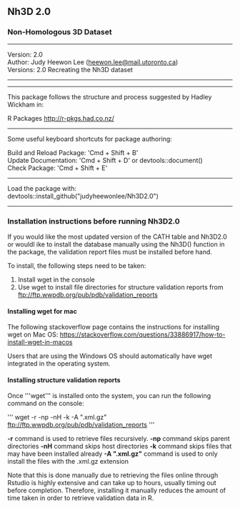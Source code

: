## Nh3D 2.0

###  Non-Homologous 3D Dataset

-----------------------------------------------

Version: 2.0  
Author: Judy Heewon Lee (heewon.lee@mail.utoronto.ca)  
Versions: 2.0 Recreating the Nh3D dataset

-----------------------------------------------

----------------------------------------------
This package follows the structure and process 
suggested by Hadley Wickham in:


  R Packages
  http://r-pkgs.had.co.nz/

-----------------------------------------------

Some useful keyboard shortcuts for package authoring:

Build and Reload Package:  'Cmd + Shift + B'  
Update Documentation:      'Cmd + Shift + D' or devtools::document()  
Check Package:             'Cmd + Shift + E'  

-----------------------------------------------

Load the package with:  
   devtools::install_github("judyheewonlee/Nh3D2.0")
   
-----------------------------------------------
   
### Installation instructions before running Nh3D2.0 

If you would like the most updated version of the CATH table
and Nh3D2.0 or wouldl ike to install the database manually
using the Nh3D() function in the package, the validation report
files must be installed before hand.

To install, the following steps need to be taken:

1. Install wget in the console
2. Use wget to install file directories for structure validation 
reports from ftp://ftp.wwpdb.org/pub/pdb/validation_reports

#### Installing wget for mac

The following stackoverflow page contains the instructions for 
installing wget on Mac OS: 
https://stackoverflow.com/questions/33886917/how-to-install-wget-in-macos

Users that are using the Windows OS should automatically have wget integrated in
the operating system.


#### Installing structure validation reports

Once '''wget''' is installed onto the system, you can run the following
command on the console:

'''
wget -r -np -nH -k -A ".xml.gz" ftp://ftp.wwpdb.org/pub/pdb/validation_reports
'''

**-r** command is used to retrieve files recursively.
**-np** command skips parent directories
**-nH** command skips host directories
**-k** command skips files that may have been installed already
**-A ".xml.gz"** command is used to only install the files with the 
.xml.gz extension

Note that this is done manually due to retrieving the files online through
Rstudio is highly extensive and can take up to hours, usually timing out before
completion. Therefore, installing it manually reduces the amount of time taken 
in order to retrieve validation data in R.


